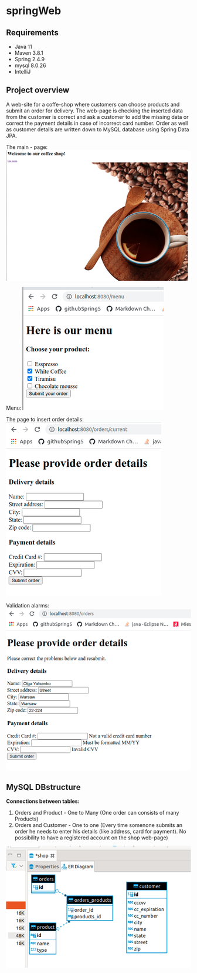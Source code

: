 # springWeb
## Requirements
* Java 11
* Maven 3.8.1
* Spring 2.4.9
* mysql 8.0.26
* IntelliJ


## Project overview

A web-site for a coffe-shop where customers can choose products and submit an order for delivery. The web-page is checking the inserted data from the customer is correct and ask a customer to add the missing data or correct the payment details in case of incorrect card number. Order as well as customer details are written down to MySQL database using Spring Data JPA.

The main - page:
![alt text](https://github.com/OlgaYatsenko/springWeb/blob/master/src/main/resources/static/images/Web_page1.png)

Menu:
![alt text](https://github.com/OlgaYatsenko/springWeb/blob/master/src/main/resources/static/images/Menu.png)

The page to insert order details:
![alt text](https://github.com/OlgaYatsenko/springWeb/blob/master/src/main/resources/static/images/order_details.png)

Validation alarms:
![alt text](https://github.com/OlgaYatsenko/springWeb/blob/master/src/main/resources/static/images/SubmittingIncOrder.png)

## MySQL DBstructure

**Connections between tables:**
1) Orders and Product - One to Many (One order can consists of many Products)
2) Orders and Customer - One to one (Every time somenone submits an order he needs to enter his details (like address, card for payment). No possibility to have a registered account on the shop web-page) 

![alt text](https://github.com/OlgaYatsenko/springWeb/blob/master/src/main/resources/static/images/shopDB.png)

